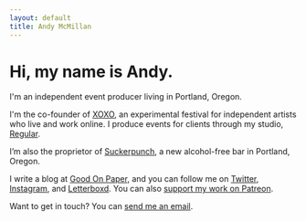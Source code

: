 ```yaml
---
layout: default
title: Andy McMillan
---
```


# Hi, my name is Andy.

I'm an independent event producer living in Portland, Oregon.

I'm the co-founder of [XOXO](https://xoxofest.com), an experimental festival for independent artists who live and work online. I produce events for clients through my studio, [Regular](http://regular.events).

I’m also the proprietor of [Suckerpunch](https://suckerpunch.bar), a new alcohol-free bar in Portland, Oregon.

I write a blog at [Good On Paper](https://goodonpaper.com), and you can follow me on [Twitter](https://twitter.com/andymcmillan), [Instagram](https://instagram.com/goodonpaper), and [Letterboxd](https://letterboxd.com/andymcmillan). You can also [support my work on Patreon](http://patreon.com/andymcmillan).

Want to get in touch? You can [send me an email](mailto:hi@andymcmillan.com).
